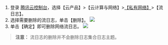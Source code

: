
1. 登录 [腾讯云控制台]()，选择【云产品】>【云计算与网络】>[【私有网络】](https://console.cloud.tencent.com/vpc)>【流日志】。
2. 选择需要删除的流日志，单击【删除】。
![](https://main.qcloudimg.com/raw/2509ce6a623fc46897b3e43277643ab7.png)
3. 单击【确定】即可删除网络流日志。
![](https://main.qcloudimg.com/raw/dd23df84ae9dae1119d10e458dc62b7a.png)
>**注意：**
>流日志的删除并不会删除日志集合日志主题。
